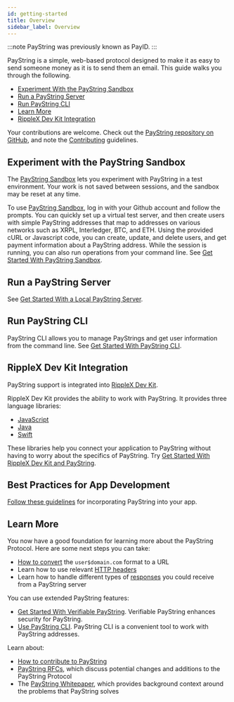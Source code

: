 ```yaml
---
id: getting-started
title: Overview
sidebar_label: Overview
---
```


:::note
PayString was previously known as PayID.
:::

PayString is a simple, web-based protocol designed to make it as easy to send someone money as it is to send them an email. This guide walks you through the following.

- [Experiment With the PayString Sandbox](#experiment-with-the-paystring-sandbox)
- [Run a PayString Server](#run-a-paystring-server)
- [Run PayString CLI](#run-paystring-cli)
- [Learn More](#learn-more)
- [RippleX Dev Kit Integration](#ripplex-dev-kit-integration)

Your contributions are welcome. Check out the [PayString repository on GitHub](https://github.com/paystring), and note the [Contributing](https://github.com/paystring//blob/master/CONTRIBUTING.md) guidelines.

## Experiment with the PayString Sandbox

The [PayString Sandbox](https://paystring.org/sandbox) lets you experiment with PayString in a test environment. Your work is not saved between sessions, and the sandbox may be reset at any time.

To use [PayString Sandbox](https://paystring.org/sandbox), log in with your Github account and follow the prompts. You can quickly set up a virtual test server, and then create users with simple PayString addresses that map to addresses on various networks such as XRPL, Interledger, BTC, and ETH. Using the provided cURL or Javascript code, you can create, update, and delete users, and get payment information about a PayString address. While the session is running, you can also run operations from your command line. See [Get Started With PayString Sandbox](getting-started-sandbox).

## Run a PayString Server

See [Get Started With a Local PayString Server](getting-started-local).

## Run PayString CLI

PayString CLI allows you to manage PayStrings and get user information from the command line. See [Get Started With PayString CLI](paystring-cli).

## RippleX Dev Kit Integration

PayString support is integrated into [RippleX Dev Kit](https://github.com/xpring-eng/ripplex-dev-kit).

RippleX Dev Kit provides the ability to work with PayString. It provides three language libraries:

- [JavaScript](https://github.com/xpring-eng/xpring-js)
- [Java](https://github.com/xpring-eng/xpring4j)
- [Swift](https://github.com/xpring-eng/xpringkit)

These libraries help you connect your application to PayString without having to worry about the specifics of PayString. Try [Get Started With RippleX Dev Kit and PayString](ripplex-dev-kit-paystring-get-started).

## Best Practices for App Development

[Follow these guidelines](paystring-best-practices.pdf) for incorporating PayString into your app.

## Learn More

You now have a good foundation for learning more about the PayString Protocol. Here are some next steps you can take:

- [How to convert](https://github.com/xpring-eng/xpring-js#usage-paystring) the `user$domain.com` format to a URL
- Learn how to use relevant [HTTP headers](paystring-headers)
- Learn how to handle different types of [responses](https://api.paystring.org/?version=latest) you could receive from a PayString server

You can use extended PayString features:

- [Get Started With Verifiable PayString](verifiable-paystring). Verifiable PayString enhances security for PayString.
- [Use PayString CLI](paystring-cli). PayString CLI is a convenient tool to work with PayString addresses.

Learn about:

- [How to contribute to PayString](https://github.com/paystring/paystring/blob/master/CONTRIBUTING.md)
- [PayString RFCs](https://github.com/paystring/rfcs), which discuss potential changes and additions to the PayString Protocol
- The [PayString Whitepaper](https://paystring.org/whitepaper.pdf), which provides background context around the problems that PayString solves
